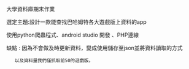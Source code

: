 大學資料庫期末作業

選定主題:設計一款能查找巴哈姆特各大遊戲版上資料的app

使用python爬蟲程式、android studio 開發 、PHP連線

缺點 : 因為不會做及時更新資料，變成使用儲存至json並將資料讀取的方式
       
       以及資料量我們僅抓取前50的遊戲版。
